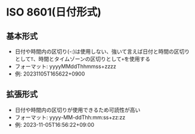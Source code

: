 # ISO 8601(日付形式)

## 基本形式

- 日付や時間内の区切り(-:)は使用しない、強いて言えば日付と時間の区切りとして`T`、時間とタイムゾーンの区切りとして`+`を使用する
- フォーマット: yyyyMMddThhmmss+zzzz
- 例: 20231105T165622+0900

## 拡張形式

- 日付や時間内の区切りが使用できるため可読性が高い
- フォーマット: yyyy-MM-ddThh:mm:ss+zz:zz
- 例: 2023-11-05T16:56:22+09:00
